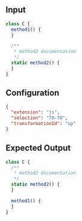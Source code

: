 
## Input
```javascript input
class C {
  method1() {
  }

  /**
   * method2 documentation
   */
  static method2() {
  }
}
```

## Configuration
```json configuration
{
  "extension": "js",
  "selection": "70-70",
  "transformationId": "up"
}
```

## Expected Output
```javascript expected output
class C {
  /**
   * method2 documentation
   */
  static method2() {
  }

  method1() {
  }
}
```